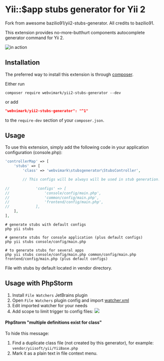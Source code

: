 Yii::$app stubs generator for Yii 2
===================================

Fork from awesome bazilio91/yii2-stubs-generator. All credits to bazilio91.

This extension provides no-more-butthurt components autocomplete generator command for Yii 2.

![in action](https://monosnap.com/file/oHUjBSw7oIJHYAEpQKs4mVVJLfMLrM.png)

Installation
------------

The preferred way to install this extension is through [composer](http://getcomposer.org/download/).

Either run

```
composer require webvimark/yii2-stubs-generator --dev
```

or add

```json
"webvimark/yii2-stubs-generator": "^1"
```

to the `require-dev` section of your `composer.json`.


Usage
-----

To use this extension, simply add the following code in your application configuration (console.php):

```php
'controllerMap' => [
    'stubs' => [
        'class' => 'webvimark\stubsgenerator\StubsController',

        // This configs will be always will be used in stub generation. It can be empty
        
//            'configs' => [
//                'console/config/main.php',
//                'common/config/main.php',
//                'frontend/config/main.php',
//            ],
    ],
],
```

```
# generate stubs with default configs
php yii stubs

# generate stubs for console application (plus default configs)
php yii stubs console/config/main.php

# to generate stubs for several apps
php yii stubs console/config/main.php common/config/main.php frontend/config/main.php (plus default configs)
```

File with stubs by default located in vendor directory.

Usage with PhpStorm
-------------------

1. Install `File Watchers` JetBrains plugin
2. Open `File Watchers` plugin config and import [watcher.xml](watcher.xml)
3. Edit imported watcher for your needs
4. Add scope to limit trigger to config files: ![](https://monosnap.com/file/9UdEAsZUxO6XcOxINgm1sucWxuuYu4.png)

#### PhpStorm "multiple definitions exist for class"
To hide this message:
1. Find a duplicate class file (not created by this generator), for example: `vendor/yiisoft/yii/YiiBase.php`
2. Mark it as a plain text in file context menu.
